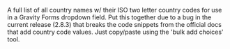 A full list of all country names w/ their ISO two letter country codes for use in a Gravity Forms dropdown field. Put this together due to a bug in the current release (2.8.3) that breaks the code snippets from the official docs that add country code values. Just copy/paste using the 'bulk add choices' tool.
